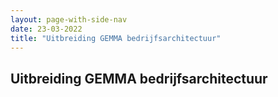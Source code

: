 ```yaml
---
layout: page-with-side-nav
date: 23-03-2022
title: "Uitbreiding GEMMA bedrijfsarchitectuur"
---
```


## Uitbreiding GEMMA bedrijfsarchitectuur
